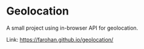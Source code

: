 # Geolocation
A small project using in-browser API for geolocation.

Link: https://farohan.github.io/geolocation/
